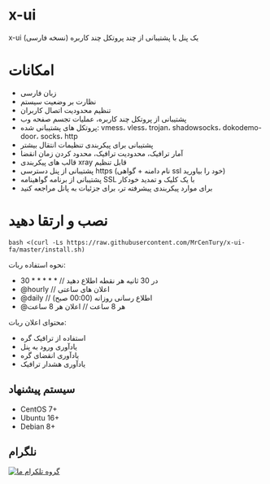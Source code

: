 # x-ui

x-ui یک پنل با پشتیبانی از چند پروتکل چند کاربره (نسخه فارسی)

# امکانات
- زبان فارسی
- نظارت بر وضعیت سیستم
- تنظیم محدودیت اتصال کاربران
- پشتیبانی از پروتکل چند کاربره، عملیات تجسم صفحه وب
- پروتکل های پشتیبانی شده: vmess، vless، trojan، shadowsocks، dokodemo-door، socks، http
- پشتیبانی برای پیکربندی تنظیمات انتقال بیشتر
- آمار ترافیک، محدودیت ترافیک، محدود کردن زمان انقضا
- قالب های پیکربندی xray قابل تنظیم
- پشتیبانی از پنل دسترسی https (نام دامنه + گواهی ssl خود را بیاورید)
- پشتیبانی از برنامه گواهینامه SSL با یک کلیک و تمدید خودکار
- برای موارد پیکربندی پیشرفته تر، برای جزئیات به پانل مراجعه کنید

# نصب و ارتقا دهید

````
bash <(curl -Ls https://raw.githubusercontent.com/MrCenTury/x-ui-fa/master/install.sh)
````
نحوه استفاده ربات:
- 30 * * * * * // در 30 ثانیه هر نقطه اطلاع دهید
- @hourly // اعلان های ساعتی
- @daily // اطلاع رسانی روزانه (00:00 صبح)
- @هر 8 ساعت // اعلان هر 8 ساعت

محتوای اعلان ربات:
- استفاده از ترافیک گره
- یادآوری ورود به پنل
- یادآوری انقضای گره
- یادآوری هشدار ترافیک

## سیستم پیشنهاد
- CentOS 7+
- Ubuntu 16+
- Debian 8+

## نلگرام

[![گروه تلکرام ما](https://t.me/x_ui_fa)](https://t.me/x_ui_fa)
